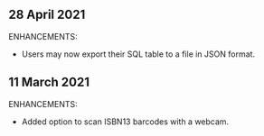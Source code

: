 ## 28 April 2021

ENHANCEMENTS:
* Users may now export their SQL table to a file in JSON format.

## 11 March 2021

ENHANCEMENTS:
* Added option to scan ISBN13 barcodes with a webcam.
